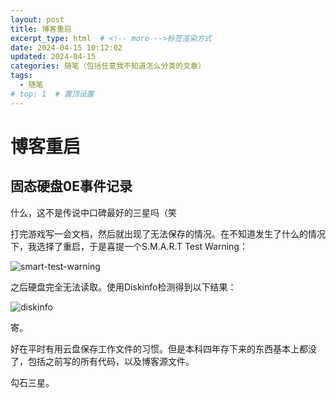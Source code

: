 ```yaml
---
layout: post
title: 博客重启
excerpt_type: html  # <!-- more -->标签渲染方式
date: 2024-04-15 10:12:02
updated: 2024-04-15
categories: 随笔（包括任意我不知道怎么分类的文章）
tags:
  - 随笔
# top: 1  # 置顶设置
---
```


# 博客重启

## 固态硬盘0E事件记录

什么，这不是传说中口碑最好的三星吗（笑

<!-- more -->

打完游戏写一会文档，然后就出现了无法保存的情况。在不知道发生了什么的情况下，我选择了重启，于是喜提一个S.M.A.R.T Test Warning：

![smart-test-warning](https://s21.ax1x.com/2024/04/15/pFvwoBd.jpg)

之后硬盘完全无法读取。使用Diskinfo检测得到以下结果：

![diskinfo](https://s21.ax1x.com/2024/04/15/pFvwq4P.jpg)

寄。

好在平时有用云盘保存工作文件的习惯。但是本科四年存下来的东西基本上都没了，包括之前写的所有代码，以及博客源文件。

勾石三星。
